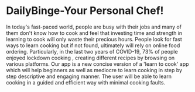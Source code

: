 # DailyBinge-Your Personal Chef!
In today's fast-paced world, people are busy with their jobs and many of them don't know how to cook and feel that investing time and strength in learning to cook will only waste their precious hours.
People look for fast ways to learn cooking but if not found, ultimately will rely on online food ordering. 
Particularly, in the last two years of COVID-19, 73% of people enjoyed lockdown cooking , creating different recipes by browsing on various platforms. 
Our app is a new concise version of a 'learn to cook' app which will help beginners as well as mediocre to learn cooking in step by step descriptive and engaging manner.
The user will be able to learn cooking in a guided and efficient way with minimal cooking faults.

